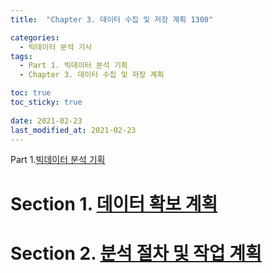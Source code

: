```yaml
---
title:  "Chapter 3. 데이터 수집 및 저장 계획 1300"

categories:
  - 빅데이터 분석 기사
tags:
  - Part 1. 빅데이터 분석 기획
  - Chapter 3. 데이터 수집 및 저장 계획

toc: true
toc_sticky: true
 
date: 2021-02-23
last_modified_at: 2021-02-23
---
```


Part 1.[빅데이터 분석 기획](https://goaswon.github.io/%EB%B9%85%EB%8D%B0%EC%9D%B4%ED%84%B0%20%EB%B6%84%EC%84%9D%20%EA%B8%B0%EC%82%AC/1000%EB%B9%85%EB%8D%B0%EC%9D%B4%ED%84%B0_%EB%B6%84%EC%84%9D_%EA%B8%B0%ED%9A%8D/)

# Section 1. [데이터 확보 계획](https://goaswon.github.io/%EB%B9%85%EB%8D%B0%EC%9D%B4%ED%84%B0%20%EB%B6%84%EC%84%9D%20%EA%B8%B0%EC%82%AC/1100%EB%B9%85%EB%8D%B0%EC%9D%B4%ED%84%B0%EC%9D%98_%EC%9D%B4%ED%95%B4/)

# Section 2. [분석 절차 및 작업 계획]()